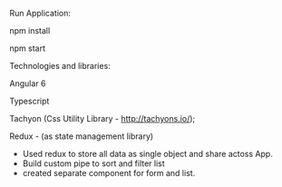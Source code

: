 Run Application:

npm install

npm start


Technologies and libraries:

Angular 6

Typescript

Tachyon (Css Utility Library - http://tachyons.io/);

Redux - (as state management library)


- Used redux to store all data as single object and share actoss App.
- Build custom pipe to sort and filter list
- created separate component for form and list.

	